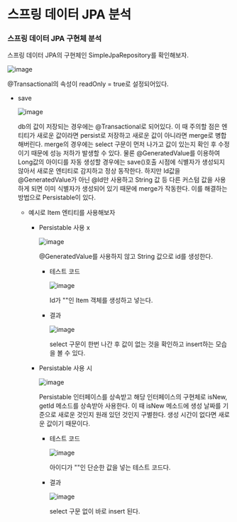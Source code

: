 # 스프링 데이터 JPA 분석

### 스프링 데이터 JPA 구현체 분석

스프링 데이터 JPA의 구현체인 SimpleJpaRepository를 확인해보자.

![image](https://github.com/ManchanTime/TrashBoys/assets/127479677/795d1b20-cd19-4758-b923-840a546c406b)

@Transactional의 속성이 readOnly = true로 설정되어있다.

+ save

  ![image](https://github.com/ManchanTime/TrashBoys/assets/127479677/de6d858a-1486-4673-ad83-829ad1c38b0f)

  db의 값이 저장되는 경우에는 @Transactional로 되어있다. 이 때 주의할 점은 엔티티가 새로운 값이라면 persist로 저장하고 새로운 값이 아니라면 merge로 병합해버린다.
  merge의 경우에는 select 구문이 먼저 나가고 값이 있는지 확인 후 수정이기 때문에 성능 저하가 발생할 수 있다.
  물론 @GeneratedValue를 이용하여 Long값의 아이디를 자동 생성할 경우에는 save()호출 시점에 식별자가 생성되지 않아서 새로운 엔티티로 감지하고 정상 동작한다.
  하지만 Id값을 @GeneratedValue가 아닌 @Id만 사용하고 String 값 등 다른 커스텀 값을 사용하게 되면 이미 식별자가 생성되어 있기 때문에 merge가 작동한다.
  이를 해결하는 방법으로 Persistable이 있다.
  
  + 예시로 Item 엔티티를 사용해보자
 
    + Persistable 사용 x

      ![image](https://github.com/ManchanTime/TrashBoys/assets/127479677/5c7a6ac4-1862-4cf0-8a4b-a4a7488c4bc6)

      @GeneratedValue를 사용하지 않고 String 값으로 id를 생성한다.

      + 테스트 코드

        ![image](https://github.com/ManchanTime/TrashBoys/assets/127479677/46d00b8c-1421-4c27-9719-b53ecd6564aa)

        Id가 ""인 Item 객체를 생성하고 넣는다.

      + 결과

        ![image](https://github.com/ManchanTime/TrashBoys/assets/127479677/d6b2e0fe-49ff-4dbf-857f-0b78bb5461ab)

        select 구문이 한번 나간 후 값이 없는 것을 확인하고 insert하는 모습을 볼 수 있다.
        
    + Persistable 사용 시

      ![image](https://github.com/ManchanTime/TrashBoys/assets/127479677/6b66206c-7280-421a-940a-856a54033d45)
  
      Persistable 인터페이스를 상속받고 해당 인터페이스의 구현체로 isNew, getId 메소드를 상속받아 사용한다. 이 때 isNew 메소드에 생성 날짜를 기준으로 새로운 것인지 원래 있던 것인지 구별한다.
      생성 시간이 없다면 새로운 값이기 때문이다.
  
      + 테스트 코드
  
        ![image](https://github.com/ManchanTime/TrashBoys/assets/127479677/22a7888c-faad-48ab-b16c-5163b78a02c2)
  
        아이디가 ""인 단순한 값을 넣는 테스트 코드다.
  
      + 결과
  
        ![image](https://github.com/ManchanTime/TrashBoys/assets/127479677/3d7c4f2e-05ce-4eed-907d-4f4176c09308)
  
        select 구문 없이 바로 insert 된다.  
